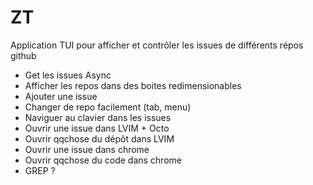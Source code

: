 # ZT

Application TUI pour afficher et contrôler les issues de différents répos github

* Get les issues Async
* Afficher les repos dans des boites redimensionables
* Ajouter une issue
* Changer de repo facilement (tab, menu)
* Naviguer au clavier dans les issues
* Ouvrir une issue dans LVIM + Octo
* Ouvrir qqchose du dépôt dans LVIM
* Ouvrir une issue dans chrome
* Ouvrir qqchose du code dans chrome
* GREP ?
